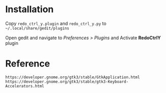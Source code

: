# Installation

Copy `redo_ctrl_y.plugin` and `redo_ctrl_y.py` to `~/.local/share/gedit/plugins`

Open gedit and navigate to *Preferences > Plugins* and Activate **RedoCtrlY** plugin

# Reference

	https://developer.gnome.org/gtk3/stable/GtkApplication.html
	https://developer.gnome.org/gtk3/stable/gtk3-Keyboard-Accelerators.html
